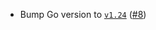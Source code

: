 - Bump Go version to [`v1.24`](https://go.dev/doc/go1.24) ([#8](https://github.com/noble-assets/jester/issues/8))